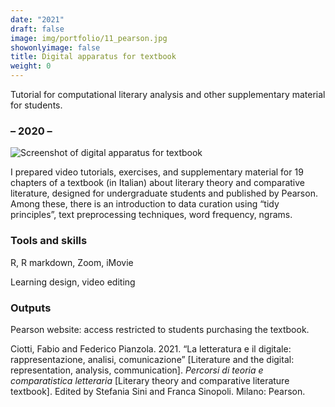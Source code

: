 ```yaml
---
date: "2021"
draft: false
image: img/portfolio/11_pearson.jpg
showonlyimage: false
title: Digital apparatus for textbook
weight: 0
---
```


Tutorial for computational literary analysis and other supplementary material for students.
<!--more-->

### – 2020 –

![Screenshot of digital apparatus for textbook][1]

[1]: /img/portfolio/11_pearson.jpg

I prepared video tutorials, exercises, and supplementary material for 19 chapters of a textbook (in Italian) about literary theory and comparative literature, designed for undergraduate students and published by Pearson. Among these, there is an introduction to data curation using “tidy principles”, text preprocessing techniques, word frequency, ngrams.

### Tools and skills

R, R markdown, Zoom, iMovie

Learning design, video editing

### Outputs

Pearson website: access restricted to students purchasing the textbook.

Ciotti, Fabio and Federico Pianzola. 2021. “La letteratura e il digitale: rappresentazione, analisi, comunicazione” [Literature and the digital: representation, analysis, communication]. _Percorsi di teoria e comparatistica letteraria_ [Literary theory and comparative literature textbook]. Edited by Stefania Sini and Franca Sinopoli. Milano: Pearson.
